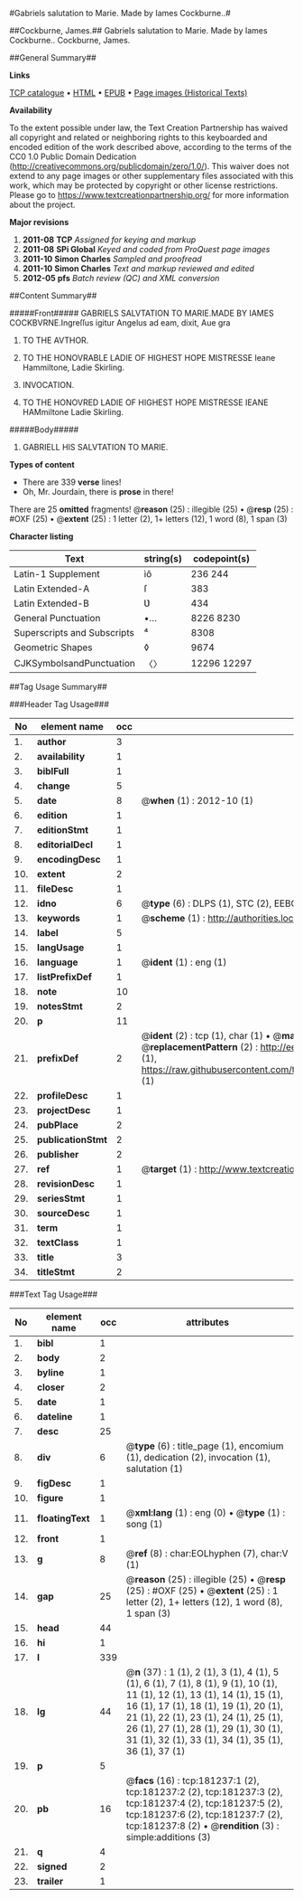 #Gabriels salutation to Marie. Made by Iames Cockburne..#

##Cockburne, James.##
Gabriels salutation to Marie. Made by Iames Cockburne..
Cockburne, James.

##General Summary##

**Links**

[TCP catalogue](http://www.ota.ox.ac.uk/tcp/)  • 
[HTML](http://tei.it.ox.ac.uk/tcp/Texts-HTML/free/B07/B07521.html)  • 
[EPUB](http://tei.it.ox.ac.uk/tcp/Texts-EPUB/free/B07/B07521.epub) • 
[Page images (Historical Texts)](https://historicaltexts.jisc.ac.uk/eebo-60449153e)

**Availability**

To the extent possible under law, the Text Creation Partnership has waived all copyright and related or neighboring rights to this keyboarded and encoded edition of the work described above, according to the terms of the CC0 1.0 Public Domain Dedication (http://creativecommons.org/publicdomain/zero/1.0/). This waiver does not extend to any page images or other supplementary files associated with this work, which may be protected by copyright or other license restrictions. Please go to https://www.textcreationpartnership.org/ for more information about the project.

**Major revisions**

1. __2011-08__ __TCP__ *Assigned for keying and markup*
1. __2011-08__ __SPi Global__ *Keyed and coded from ProQuest page images*
1. __2011-10__ __Simon Charles__ *Sampled and proofread*
1. __2011-10__ __Simon Charles__ *Text and markup reviewed and edited*
1. __2012-05__ __pfs__ *Batch review (QC) and XML conversion*

##Content Summary##

#####Front#####
GABRIELS SALVTATION TO MARIE.MADE BY IAMES COCKBVRNE.Ingreſſus igitur Angelus ad eam, dixit, Aue gra
1. TO THE AVTHOR.

1. TO THE HONOVRABLE LADIE OF HIGHEST HOPE MISTRESSE Ieane Hammiltone, Ladie Skirling.

1. INVOCATION.

1. TO THE HONOVRED LADIE OF HIGHEST HOPE MISTRESSE IEANE HAMmiltone Ladie Skirling.

#####Body#####

1. GABRIELL HIS SALVTATION TO MARIE.

**Types of content**

  * There are 339 **verse** lines!
  * Oh, Mr. Jourdain, there is **prose** in there!

There are 25 **omitted** fragments! 
 @__reason__ (25) : illegible (25)  •  @__resp__ (25) : #OXF (25)  •  @__extent__ (25) : 1 letter (2), 1+ letters (12), 1 word (8), 1 span (3)

**Character listing**


|Text|string(s)|codepoint(s)|
|---|---|---|
|Latin-1 Supplement|ìô|236 244|
|Latin Extended-A|ſ|383|
|Latin Extended-B|Ʋ|434|
|General Punctuation|•…|8226 8230|
|Superscripts             and Subscripts|⁴|8308|
|Geometric Shapes|◊|9674|
|CJKSymbolsandPunctuation|〈〉|12296 12297|

##Tag Usage Summary##

###Header Tag Usage###

|No|element name|occ|attributes|
|---|---|---|---|
|1.|__author__|3||
|2.|__availability__|1||
|3.|__biblFull__|1||
|4.|__change__|5||
|5.|__date__|8| @__when__ (1) : 2012-10 (1)|
|6.|__edition__|1||
|7.|__editionStmt__|1||
|8.|__editorialDecl__|1||
|9.|__encodingDesc__|1||
|10.|__extent__|2||
|11.|__fileDesc__|1||
|12.|__idno__|6| @__type__ (6) : DLPS (1), STC (2), EEBO-CITATION (1), OCLC (1), VID (1)|
|13.|__keywords__|1| @__scheme__ (1) : http://authorities.loc.gov/ (1)|
|14.|__label__|5||
|15.|__langUsage__|1||
|16.|__language__|1| @__ident__ (1) : eng (1)|
|17.|__listPrefixDef__|1||
|18.|__note__|10||
|19.|__notesStmt__|2||
|20.|__p__|11||
|21.|__prefixDef__|2| @__ident__ (2) : tcp (1), char (1)  •  @__matchPattern__ (2) : ([0-9\-]+):([0-9IVX]+) (1), (.+) (1)  •  @__replacementPattern__ (2) : http://eebo.chadwyck.com/downloadtiff?vid=$1&page=$2 (1), https://raw.githubusercontent.com/textcreationpartnership/Texts/master/tcpchars.xml#$1 (1)|
|22.|__profileDesc__|1||
|23.|__projectDesc__|1||
|24.|__pubPlace__|2||
|25.|__publicationStmt__|2||
|26.|__publisher__|2||
|27.|__ref__|1| @__target__ (1) : http://www.textcreationpartnership.org/docs/. (1)|
|28.|__revisionDesc__|1||
|29.|__seriesStmt__|1||
|30.|__sourceDesc__|1||
|31.|__term__|1||
|32.|__textClass__|1||
|33.|__title__|3||
|34.|__titleStmt__|2||


###Text Tag Usage###

|No|element name|occ|attributes|
|---|---|---|---|
|1.|__bibl__|1||
|2.|__body__|2||
|3.|__byline__|1||
|4.|__closer__|2||
|5.|__date__|1||
|6.|__dateline__|1||
|7.|__desc__|25||
|8.|__div__|6| @__type__ (6) : title_page (1), encomium (1), dedication (2), invocation (1), salutation (1)|
|9.|__figDesc__|1||
|10.|__figure__|1||
|11.|__floatingText__|1| @__xml:lang__ (1) : eng (0)  •  @__type__ (1) : song (1)|
|12.|__front__|1||
|13.|__g__|8| @__ref__ (8) : char:EOLhyphen (7), char:V (1)|
|14.|__gap__|25| @__reason__ (25) : illegible (25)  •  @__resp__ (25) : #OXF (25)  •  @__extent__ (25) : 1 letter (2), 1+ letters (12), 1 word (8), 1 span (3)|
|15.|__head__|44||
|16.|__hi__|1||
|17.|__l__|339||
|18.|__lg__|44| @__n__ (37) : 1 (1), 2 (1), 3 (1), 4 (1), 5 (1), 6 (1), 7 (1), 8 (1), 9 (1), 10 (1), 11 (1), 12 (1), 13 (1), 14 (1), 15 (1), 16 (1), 17 (1), 18 (1), 19 (1), 20 (1), 21 (1), 22 (1), 23 (1), 24 (1), 25 (1), 26 (1), 27 (1), 28 (1), 29 (1), 30 (1), 31 (1), 32 (1), 33 (1), 34 (1), 35 (1), 36 (1), 37 (1)|
|19.|__p__|5||
|20.|__pb__|16| @__facs__ (16) : tcp:181237:1 (2), tcp:181237:2 (2), tcp:181237:3 (2), tcp:181237:4 (2), tcp:181237:5 (2), tcp:181237:6 (2), tcp:181237:7 (2), tcp:181237:8 (2)  •  @__rendition__ (3) : simple:additions (3)|
|21.|__q__|4||
|22.|__signed__|2||
|23.|__trailer__|1||
